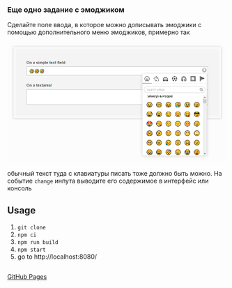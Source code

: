 ### Еще одно задание с эмоджиком

Сделайте поле ввода, в которое можно дописывать эмоджики с помощью дополнительного меню эмоджиков, примерно так

![Untitled](https://raw.githubusercontent.com/LCweb-ita/LC-emoji-picker/HEAD/picker_preview.png)

обычный текст туда с клавиатуры писать тоже должно быть можно. На событие `change` инпута выводите его содержимое в интерфейс или консоль

## Usage

1. `git clone`
2. `npm ci`
3. `npm run build`
4. `npm start`
5. go to http://localhost:8080/

## 

[GitHub Pages](https://vakabunga.github.io/DustySchool-6.1-Another-emoji-task/)
